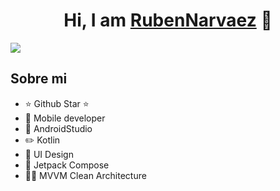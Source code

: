 <div align="center">
<h1 align="center">Hi, I am <a href="[https://aristi.dev](https://www.linkedin.com/in/rub%C3%A9n-patricio-narv%C3%A1ez-burbano-12b906179/)">RubenNarvaez</a> 👋</h1>
</div>

<img src="https://media.licdn.com/dms/image/D4E16AQHi3_KcnDDqlQ/profile-displaybackgroundimage-shrink_350_1400/0/1706065213783?e=1714003200&v=beta&t=UPR2SdD5AFUyOzI9xS1s1LIu4l4_jUyY-OMJwcGoioI">

## Sobre mi

- ⭐ Github Star ⭐ 
- 📲 Mobile developer
- 🎥 AndroidStudio
- ✏️ Kotlin
- 📗 UI Design
- 🚀 Jetpack Compose
- 🧑‍🏫 MVVM Clean Architecture
<br>



